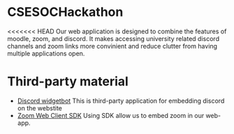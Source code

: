 # CSESOCHackathon
<<<<<<< HEAD
Our web application is designed to combine the features of moodle, zoom, and discord.
It makes accessing university related discord channels and zoom links more convinient and reduce clutter from having multiple applications open.

# Third-party material
* [Discord widgetbot](https://widgetbot.io/)
    This is third-party application for embedding discord on the webstite
* [Zoom Web Client SDK](https://github.com/zoom/sample-app-web)
    Using SDK allow us to embed zoom in our web-app.

